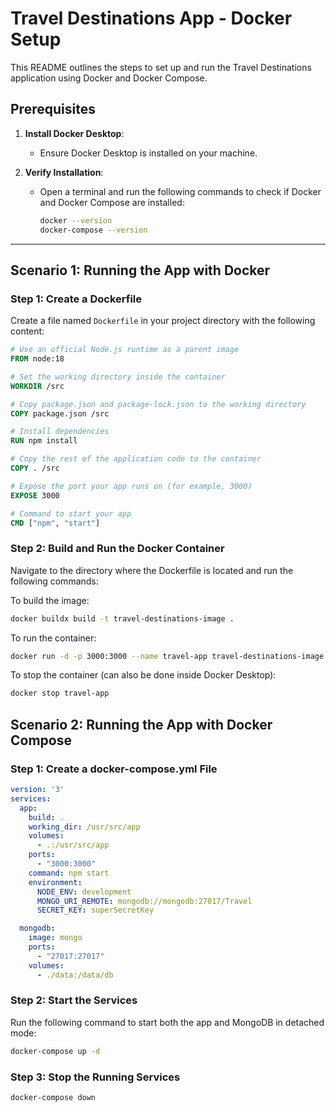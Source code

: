 # Travel Destinations App - Docker Setup

This README outlines the steps to set up and run the Travel Destinations application using Docker and Docker Compose.

## Prerequisites

1. **Install Docker Desktop**:
   - Ensure Docker Desktop is installed on your machine.

2. **Verify Installation**:
   - Open a terminal and run the following commands to check if Docker and Docker Compose are installed:
     ```bash
     docker --version
     docker-compose --version
     ```

---

## Scenario 1: Running the App with Docker

### Step 1: Create a Dockerfile

Create a file named `Dockerfile` in your project directory with the following content:

```dockerfile
# Use an official Node.js runtime as a parent image
FROM node:18

# Set the working directory inside the container
WORKDIR /src

# Copy package.json and package-lock.json to the working directory
COPY package.json /src

# Install dependencies
RUN npm install

# Copy the rest of the application code to the container
COPY . /src

# Expose the port your app runs on (for example, 3000)
EXPOSE 3000

# Command to start your app
CMD ["npm", "start"]
```

### Step 2: Build and Run the Docker Container
Navigate to the directory where the Dockerfile is located and run the following commands:

To build the image:
```bash
docker buildx build -t travel-destinations-image .
```

To run the container:
```bash
docker run -d -p 3000:3000 --name travel-app travel-destinations-image
```

To stop the container (can also be done inside Docker Desktop):
```bash
docker stop travel-app
```

## Scenario 2: Running the App with Docker Compose

### Step 1: Create a docker-compose.yml File

```yml
version: '3'
services:
  app:
    build: .
    working_dir: /usr/src/app
    volumes:
      - .:/usr/src/app
    ports:
      - "3000:3000"
    command: npm start
    environment:
      NODE_ENV: development
      MONGO_URI_REMOTE: mongodb://mongodb:27017/Travel
      SECRET_KEY: superSecretKey

  mongodb:
    image: mongo
    ports:
      - "27017:27017"
    volumes:
      - ./data:/data/db
```
      

### Step 2: Start the Services
Run the following command to start both the app and MongoDB in detached mode:
```bash
docker-compose up -d
```

### Step 3: Stop the Running Services
```bash
docker-compose down
```

